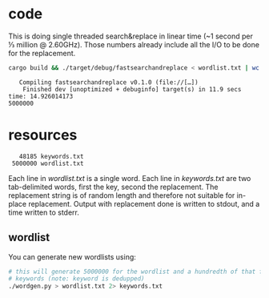 # code

This is doing single threaded search&replace in linear time (~1 second per ⅓
million @ 2.60GHz).
Those numbers already include all the I/O to be done for the replacement.

```bash
cargo build && ./target/debug/fastsearchandreplace < wordlist.txt | wc -l
```

```text
   Compiling fastsearchandreplace v0.1.0 (file://[…])
    Finished dev [unoptimized + debuginfo] target(s) in 11.9 secs
time: 14.926014173
5000000
```

# resources

```text
   48185 keywords.txt
 5000000 wordlist.txt
```

Each line in *wordlist.txt* is a single word.
Each line in *keywords.txt* are two tab-delimited words, first the key, second
the replacement.
The replacement string is of random length and therefore not suitable for
in-place replacement.
Output with replacement done is written to stdout, and a time written to
stderr.

## wordlist

You can generate new wordlists using:

```bash
# this will generate 5000000 for the wordlist and a hundredth of that for the
# keywords (note: keyword is dedupped)
./wordgen.py > wordlist.txt 2> keywords.txt
```

